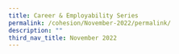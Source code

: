```yaml
---
title: Career & Employability Series
permalink: /cohesion/November-2022/permalink/
description: ""
third_nav_title: November 2022
---
```


